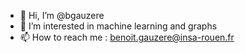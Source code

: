 - 👋 Hi, I’m @bgauzere
- 👀 I’m interested in machine learning and graphs
- 📫 How to reach me : benoit.gauzere@insa-rouen.fr

